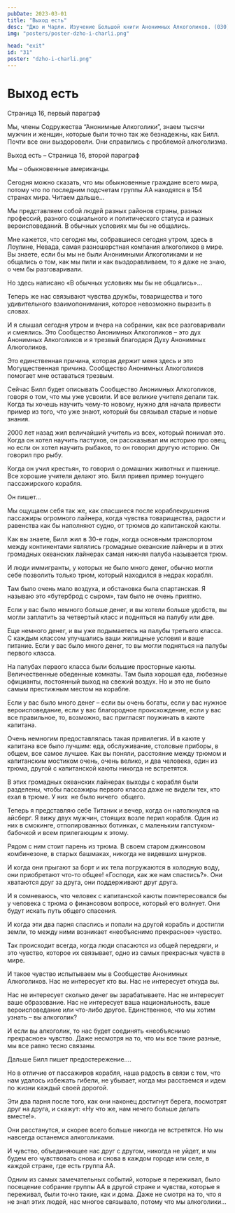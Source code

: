 ```yaml
---
pubDate: 2023-03-01
title: "Выход есть"
desc: "Джо и Чарли. Изучение Большой книги Анонимных Алкоголиков. (030)"
img: "posters/poster-dzho-i-charli.png"

head: "exit"
id: "31"
poster: "dzho-i-charli.png"
---
```


# Выход есть

Страница 16, первый параграф

Мы, члены Содружества “Анонимные Алкоголики”, знаем тысячи мужчин и женщин, которые были точно так же безнадежны, как Билл. Почти все они выздоровели. Они справились с проблемой алкоголизма.

Выход есть – Страница 16, второй параграф

Мы – обыкновенные американцы.

Сегодня можно сказать, что мы обыкновенные граждане всего мира, потому что по последним подсчетам группы АА находятся в 154 странах мира. Читаем дальше…

Мы представляем собой людей разных районов страны, разных профессий, разного социального и политического статуса и разных вероисповеданий. В обычных условиях мы бы не общались.

Мне кажется, что сегодня мы, собравшиеся сегодня утром, здесь в Лоулине, Невада, самая разношерстная компания алкоголиков в мире. Вы знаете, если бы мы не были Анонимными Алкоголиками и не общались о том, как мы пили и как выздоравливаем, то я даже не знаю, о чем бы разговаривали.

Но здесь написано «В обычных условиях мы бы не общались»…

Теперь же нас связывают чувства дружбы, товарищества и того удивительного взаимопонимания, которое невозможно выразить в словах.

И я слышал сегодня утром и вчера на собрании, как все разговаривали и смеялись. Это Сообщество Анонимных Алкоголиков – это дух Анонимных Алкоголиков и я трезвый благодаря Духу Анонимных Алкоголиков.

Это единственная причина, которая держит меня здесь и это Могущественная причина. Сообщество Анонимных Алкоголиков помогает мне оставаться трезвым.

Сейчас Билл будет описывать Сообщество Анонимных Алкоголиков, говоря о том, что мы уже усвоили. И все великие учителя делали так. Когда ты хочешь научить чему-то новому, нужно для начала привести пример из того, что уже знают, который бы связывал старые и новые знания.

2000 лет назад жил величайший учитель из всех, который понимал это. Когда он хотел научить пастухов, он рассказывал им историю про овец, но если он хотел научить рыбаков, то он говорил другую историю. Он говорил про рыбу.

Когда он учил крестьян, то говорил о домашних животных и пшенице. Все хорошие учителя делают это. Билл привел пример тонущего пассажирского корабля.

Он пишет…

Мы ощущаем себя так же, как спасшиеся после кораблекрушения пассажиры огромного лайнера, когда чувства товарищества, радости и равенства как бы наполняют судно, от трюмов до капитанской каюты.

Как вы знаете, Билл жил в 30-е годы, когда основным транспортом между континентами являлись громадные океанские лайнеры и в этих громадных океанских лайнерах самая нижняя палуба называется трюм.

И люди иммигранты, у которых не было много денег, обычно могли себе позволить только трюм, который находился в недрах корабля.

Там было очень мало воздуха, и обстановка была спартанская. Я называю это «бутерброд с сыром», там было не очень приятно.

Если у вас было немного больше денег, и вы хотели больше удобств, вы могли заплатить за четвертый класс и подняться на палубу или две.

Еще немного денег, и вы уже подымаетесь на палубы третьего класса. С каждым классом улучшались ваши жилищные условия и ваше питание. Если у вас было много денег, то вы могли подняться на палубы первого класса.

На палубах первого класса были большие просторные каюты. Величественные обеденные комнаты. Там была хорошая еда, любезные официанты, постоянный выход на свежий воздух. Но и это не было самым престижным местом на корабле.

Если у вас было много денег – если вы очень богаты, если у вас нужное вероисповедание, если у вас благородное происхождение, если у вас все правильное, то, возможно, вас пригласят поужинать в каюте капитана.

Очень немногим предоставлялась такая привилегия. И в каюте у капитана все было лучшим: еда, обслуживание, столовые приборы, в общем, все самое лучшее. Как вы поняли, расстояние между трюмом и капитанским мостиком очень, очень велико, и два человека, один из трюма, другой с капитанской каюты никогда не встретятся.

В этих громадных океанских лайнерах выходы с корабля были разделены, чтобы пассажиры первого класса даже не видели тех, кто ехал в трюме. У них  не было ничего  общего.

Теперь я представляю себе Титаник и вечер, когда он натолкнулся на айсберг. Я вижу двух мужчин, стоящих возле перил корабля. Один из них в смокинге, отполированных ботинках, с маленьким галстуком-бабочкой и всем прилегающим к этому.

Рядом с ним стоит парень из трюма. В своем старом джинсовом комбинезоне, в старых башмаках, никогда не видевших шнурков.

И когда они прыгают за борт и их тела погружаются в холодную воду, они приобретают что-то общее! «Господи, как же нам спастись?». Они хватаются друг за друга, они поддерживают друг друга.

И я сомневаюсь, что человек с капитанской каюты поинтересовался бы у человека с трюма о финансовом вопросе, который его волнует. Они будут искать путь общего спасения.

И когда эти два парня спаслись и попали на другой корабль и достигли земли, то между ними возникает «необъяснимо прекрасное» чувство.

Так происходит всегда, когда люди спасаются из общей передряги, и это чувство, которое их связывает, одно из самых прекрасных чувств в мире.

И такое чувство испытываем мы в Сообществе Анонимных Алкоголиков. Нас не интересует кто вы. Нас не интересует откуда вы.

Нас не интересует сколько денег вы зарабатываете. Нас не интересует ваше образование. Нас не интересует ваша национальность, ваше вероисповедание или что-либо другое. Единственное, что мы хотим узнать – вы алкоголик?

И если вы алкоголик, то нас будет соединять «необъяснимо прекрасное» чувство. Даже несмотря на то, что мы все такие разные, мы все равно тесно связаны.

Дальше Билл пишет предостережение….

Но в отличие от пассажиров корабля, наша радость в связи с тем, что нам удалось избежать гибели, не убывает, когда мы расстаемся и идем по жизни каждый своей дорогой.

Эти два парня после того, как они наконец достигнут берега, посмотрят друг на друга, и скажут: «Ну что же, нам нечего больше делать вместе!».

Они расстанутся, и скорее всего больше никогда не встретятся. Но мы навсегда останемся алкоголиками.

И чувство, объединяющее нас друг с другом, никогда не уйдет, и мы будем его чувствовать снова и снова в каждом городе или селе, в каждой стране, где есть группа АА.

Одним из самых замечательных событий, которые я переживал, было посещение собрание группы АА в другой стране и чувства, которые я переживал, были точно такие, как и дома. Даже не смотря на то, что я не знал этих людей, нас многое связывало, потому что мы алкоголики…
